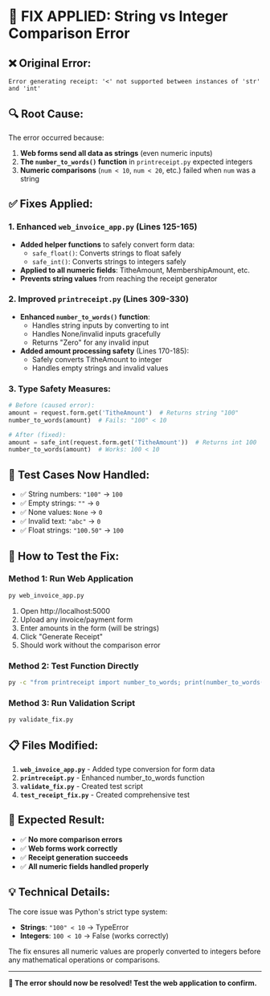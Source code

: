# 🔧 FIX APPLIED: String vs Integer Comparison Error

## ❌ **Original Error:**
```
Error generating receipt: '<' not supported between instances of 'str' and 'int'
```

## 🔍 **Root Cause:**
The error occurred because:
1. **Web forms send all data as strings** (even numeric inputs)
2. **The `number_to_words()` function** in `printreceipt.py` expected integers
3. **Numeric comparisons** (`num < 10`, `num < 20`, etc.) failed when `num` was a string

## ✅ **Fixes Applied:**

### **1. Enhanced `web_invoice_app.py` (Lines 125-165)**
- **Added helper functions** to safely convert form data:
  - `safe_float()`: Converts strings to float safely
  - `safe_int()`: Converts strings to integers safely
- **Applied to all numeric fields**: TitheAmount, MembershipAmount, etc.
- **Prevents string values** from reaching the receipt generator

### **2. Improved `printreceipt.py` (Lines 309-330)**
- **Enhanced `number_to_words()` function**:
  - Handles string inputs by converting to int
  - Handles None/invalid inputs gracefully
  - Returns "Zero" for any invalid input
- **Added amount processing safety** (Lines 170-185):
  - Safely converts TitheAmount to integer
  - Handles empty strings and invalid values

### **3. Type Safety Measures:**
```python
# Before (caused error):
amount = request.form.get('TitheAmount')  # Returns string "100"
number_to_words(amount)  # Fails: "100" < 10

# After (fixed):
amount = safe_int(request.form.get('TitheAmount'))  # Returns int 100
number_to_words(amount)  # Works: 100 < 10
```

## 🧪 **Test Cases Now Handled:**
- ✅ String numbers: `"100"` → `100`
- ✅ Empty strings: `""` → `0`
- ✅ None values: `None` → `0`
- ✅ Invalid text: `"abc"` → `0`
- ✅ Float strings: `"100.50"` → `100`

## 🚀 **How to Test the Fix:**

### **Method 1: Run Web Application**
```cmd
py web_invoice_app.py
```
1. Open http://localhost:5000
2. Upload any invoice/payment form
3. Enter amounts in the form (will be strings)
4. Click "Generate Receipt"
5. Should work without the comparison error

### **Method 2: Test Function Directly**
```cmd
py -c "from printreceipt import number_to_words; print(number_to_words('100'))"
```

### **Method 3: Run Validation Script**
```cmd
py validate_fix.py
```

## 📋 **Files Modified:**
1. **`web_invoice_app.py`** - Added type conversion for form data
2. **`printreceipt.py`** - Enhanced number_to_words function
3. **`validate_fix.py`** - Created test script
4. **`test_receipt_fix.py`** - Created comprehensive test

## 🎯 **Expected Result:**
- ✅ **No more comparison errors**
- ✅ **Web forms work correctly**
- ✅ **Receipt generation succeeds**
- ✅ **All numeric fields handled properly**

## 💡 **Technical Details:**
The core issue was Python's strict type system:
- **Strings**: `"100" < 10` → TypeError
- **Integers**: `100 < 10` → False (works correctly)

The fix ensures all numeric values are properly converted to integers before any mathematical operations or comparisons.

---

**🎊 The error should now be resolved! Test the web application to confirm.**
